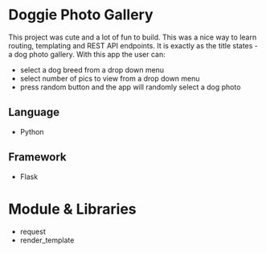 # Doggie Photo Gallery

This project was cute and a lot of fun to build. This was a nice way to learn routing, templating and REST API endpoints. 
It is exactly as the title states - a dog photo gallery. With this app the user can:
* select a dog breed from a drop down menu
* select number of pics to view from a drop down menu 
* press random button and the app will randomly select a dog photo

## Language
* Python

## Framework
* Flask
  
# Module & Libraries
* request
* render_template
